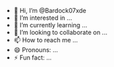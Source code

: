 - 👋 Hi, I’m @Bardock07xde
- 👀 I’m interested in ...
- 🌱 I’m currently learning ...
- 💞️ I’m looking to collaborate on ...
- 📫 How to reach me ...
- 😄 Pronouns: ...
- ⚡ Fun fact: ...

<!---
Bardock07xde/Bardock07xde is a ✨ special ✨ repository because its `README.md` (this file) appears on your GitHub profile.
You can click the Preview link to take a look at your changes.
--->
